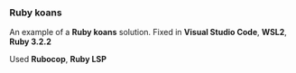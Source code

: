 ### Ruby koans

An example of a __Ruby koans__ solution. Fixed in __Visual Studio Code__, __WSL2__, __Ruby 3.2.2__

Used __Rubocop__, __Ruby LSP__
